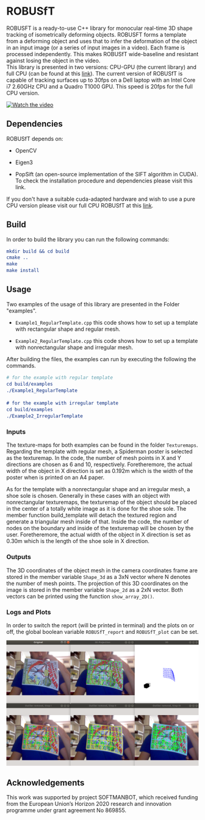 # ROBUSfT

ROBUSFT is a ready-to-use C++ library for monocular real-time 3D shape tracking of isometrically deforming objects. 
ROBUSFT forms a template from a deforming object and uses that to infer the deformation of the object in an input image (or a series of input images in a video). Each frame is processed independently. This makes ROBUSfT wide-baseline and resistant against losing the object in the video.  
This library is presented in two versions: CPU-GPU (the current library) and full CPU (can be found at this [link](https://github.com/mrshetab/ROBUSfT_fullCPU)).
The current version of ROBUSfT is capable of tracking surfaces up to 30fps on a Dell laptop with an Intel Core i7 2.60GHz CPU and a Quadro T1000 GPU. This speed is 20fps for the full CPU version. 

[![Watch the video](https://github.com/mrshetab/ROBUSfT_fullCPU/blob/main/Screenshots/video_screenshot.png?raw=true)](https://www.youtube.com/watch?v=OgHNf0QGo_E)


## Dependencies

ROBUSfT depends on:

* OpenCV 

* Eigen3 

* PopSift (an open-source implementation of the SIFT algorithm in CUDA). To check the installation procedure and dependencies please visit this link. 

If you don't have a suitable cuda-adapted hardware and wish to use a pure CPU version please visit our full CPU ROBUSfT at this [link](https://github.com/mrshetab/ROBUSfT_fullCPU).  

## Build

In order to build the library you can run the following commands:

```cmake
mkdir build && cd build
cmake ..
make
make install
```
## Usage

Two examples of the usage of this library are presented in the Folder "examples". 

* `Example1_RegularTemplate.cpp` this code shows how to set up a template with rectangular shape and regular mesh.

* `Example2_RegularTemplate.cpp` this code shows how to set up a template with nonrectangular shape and irregular mesh.

After building the files, the examples can run by executing the following the commands.

```cmake
# for the example with regular template
cd build/examples
./Example1_RegularTemplate

# for the example with irregular template
cd build/examples
./Example2_IrregularTemplate
```

### Inputs

The texture-maps for both examples can be found in the folder `Texturemaps`. 
Regarding the template with regular mesh, a Spiderman poster is selected as the texturemap. In the code, the number of mesh points in X and Y directions are chosen as 6 and 10, respectively. Foretheremore, the actual width of the object in X direction is set as 0.192m which is the width of the poster when is printed on an A4 paper.

As for the template with a nonrectangular shape and an irregular mesh, a shoe sole is chosen. Generally in these cases with an object with nonrectangular texturemaps, the texturemap of the object should be placed in the center of a totally white image as it is done for the shoe sole. The member function build_template will detach the textured region and generate a triangular mesh inside of that. Inside the code, the number of nodes on the boundary and inside of the texturemap will be chosen by the user. Foretheremore, the actual width of the object in X direction is set as 0.30m which is the length of the shoe sole in X direction.

### Outputs

The 3D coordinates of the object mesh in the camera coordinates frame are stored in the member variable `Shape_3d` as a 3xN vector where N denotes the number of mesh points. The projection of this 3D coordinates on the image is stored in the member variable `Shape_2d` as a 2xN vector. Both vectors can be printed using the function `show_array_2D()`. 

### Logs and Plots

In order to switch the report (will be printed in terminal) and the plots on or off, the global boolean variable `ROBUSfT_report` and `ROBUSfT_plot` can be set. 

![alt text](https://github.com/mrshetab/ROBUSfT_fullCPU/blob/main/Screenshots/Regular.png?raw=true)


## Acknowledgements

This work was supported by project SOFTMANBOT, which received funding from the European Union’s Horizon 2020 research and innovation programme under grant agreement No 869855.
